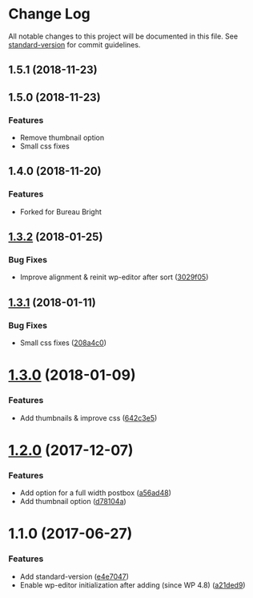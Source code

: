# Change Log

All notable changes to this project will be documented in this file. See [standard-version](https://github.com/conventional-changelog/standard-version) for commit guidelines.

<a name="1.5.1"></a>
## 1.5.1 (2018-11-23)



<a name="1.5.0"></a>
## 1.5.0 (2018-11-23)

### Features

* Remove thumbnail option
* Small css fixes

<a name="1.4.0"></a>
## 1.4.0 (2018-11-20)

### Features

* Forked for Bureau Bright

<a name="1.3.2"></a>
## [1.3.2](https://github.com/Corjen/wordpress-pageblocks/compare/v1.3.1...v1.3.2) (2018-01-25)


### Bug Fixes

* Improve alignment & reinit wp-editor after sort ([3029f05](https://github.com/Corjen/wordpress-pageblocks/commit/3029f05))



<a name="1.3.1"></a>
## [1.3.1](https://github.com/Corjen/wordpress-pageblocks/compare/v1.3.0...v1.3.1) (2018-01-11)


### Bug Fixes

* Small css fixes ([208a4c0](https://github.com/Corjen/wordpress-pageblocks/commit/208a4c0))



<a name="1.3.0"></a>
# [1.3.0](https://github.com/Corjen/wordpress-pageblocks/compare/v1.2.0...v1.3.0) (2018-01-09)


### Features

* Add thumbnails & improve css ([642c3e5](https://github.com/Corjen/wordpress-pageblocks/commit/642c3e5))



<a name="1.2.0"></a>
# [1.2.0](https://github.com/Corjen/wordpress-pageblocks/compare/v1.1.0...v1.2.0) (2017-12-07)


### Features

* Add option for a full width postbox ([a56ad48](https://github.com/Corjen/wordpress-pageblocks/commit/a56ad48))
* Add thumbnail option ([d78104a](https://github.com/Corjen/wordpress-pageblocks/commit/d78104a))



<a name="1.1.0"></a>
# 1.1.0 (2017-06-27)


### Features

* Add standard-version ([e4e7047](https://github.com/Corjen/wordpress-pageblocks/commit/e4e7047))
* Enable wp-editor initialization after adding (since WP 4.8) ([a21ded9](https://github.com/Corjen/wordpress-pageblocks/commit/a21ded9))
